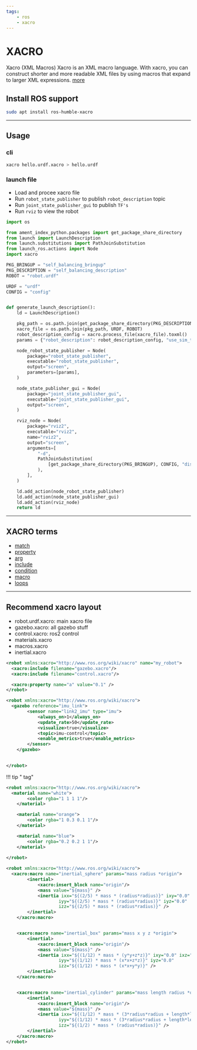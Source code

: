 ```yaml
---
tags:
    - ros
    - xacro
---
```


# XACRO

Xacro (XML Macros) Xacro is an XML macro language. With xacro, you can construct shorter and more readable XML files by using macros that expand to larger XML expressions.
[more](http://wiki.ros.org/xacro)


## Install ROS support

```bash 
sudo apt install ros-humble-xacro
```

---

## Usage
### cli

```bash
xacro hello.urdf.xacro > hello.urdf
```

### launch file
- Load and procee xacro file
- Run `robot_state_publisher` to publish `robot_description` topic
- Run `joint_state_publisher_gui` to publish `TF's`
- Run `rviz` to view the robot


```python title="load xacro and view in rviz"
import os

from ament_index_python.packages import get_package_share_directory
from launch import LaunchDescription
from launch.substitutions import PathJoinSubstitution
from launch_ros.actions import Node
import xacro

PKG_BRINGUP = "self_balancing_bringup"
PKG_DESCRIPTION = "self_balancing_description"
ROBOT = "robot.urdf"

URDF = "urdf"
CONFIG = "config"


def generate_launch_description():
    ld = LaunchDescription()

    pkg_path = os.path.join(get_package_share_directory(PKG_DESCRIPTION))
    xacro_file = os.path.join(pkg_path, URDF, ROBOT)
    robot_description_config = xacro.process_file(xacro_file).toxml()
    params = {"robot_description": robot_description_config, "use_sim_time": True}

    node_robot_state_publisher = Node(
        package="robot_state_publisher",
        executable="robot_state_publisher",
        output="screen",
        parameters=[params],
    )

    node_state_publisher_gui = Node(
        package="joint_state_publisher_gui",
        executable="joint_state_publisher_gui",
        output="screen",
    )

    rviz_node = Node(
        package="rviz2",
        executable="rviz2",
        name="rviz2",
        output="screen",
        arguments=[
            "-d",
            PathJoinSubstitution(
                [get_package_share_directory(PKG_BRINGUP), CONFIG, "display.rviz"]
            ),
        ],
    )

    ld.add_action(node_robot_state_publisher)
    ld.add_action(node_state_publisher_gui)
    ld.add_action(rviz_node)
    return ld

```

---

## XACRO terms

- [match]()
- [property]()
- [arg](xacro_arg_and_condition.md)
- [include]()
- [condition](xacro_arg_and_condition.md)
- [macro]()
- [loops]()


---

## Recommend xacro layout

- robot.urdf.xacro: main xacro file
- gazebo.xacro: all gazebo stuff
- control.xacro: ros2 control
- materials.xacro
- macros.xacro
- inertial.xacro


```xml title="robot.urdf.xacro"
<robot xmlns:xacro="http://www.ros.org/wiki/xacro" name="my_robot">
  <xacro:include filename="gazebo.xacro"/>
  <xacro:include filename="control.xacro"/>

  <xacro:property name="a" value="0.1" />
</robot>
```

```xml title="gazebo.xacro"
<robot xmlns:xacro="http://www.ros.org/wiki/xacro">
  <gazebo reference="imu_link">
        <sensor name="link2_imu" type="imu">
            <always_on>1</always_on>
            <update_rate>50</update_rate>
            <visualize>true</visualize>
            <topic>imu-control</topic>
            <enable_metrics>true</enable_metrics>
        </sensor>
    </gazebo>

  
</robot>
```

!!! tip "<gazebo> tag"
     

```xml title="materials.xacro"
<robot xmlns:xacro="http://www.ros.org/wiki/xacro">
  <material name="white">
        <color rgba="1 1 1 1"/>
    </material>

    <material name="orange">
        <color rgba="1 0.3 0.1 1"/>
    </material>

    <material name="blue">
        <color rgba="0.2 0.2 1 1"/>
    </material>
  
</robot>
```

```xml title="inertial.xacro"
<robot xmlns:xacro="http://www.ros.org/wiki/xacro">
  <xacro:macro name="inertial_sphere" params="mass radius *origin">
        <inertial>
            <xacro:insert_block name="origin"/>
            <mass value="${mass}" />
            <inertia ixx="${(2/5) * mass * (radius*radius)}" ixy="0.0" ixz="0.0"
                    iyy="${(2/5) * mass * (radius*radius)}" iyz="0.0"
                    izz="${(2/5) * mass * (radius*radius)}" />
        </inertial>
    </xacro:macro>  


    <xacro:macro name="inertial_box" params="mass x y z *origin">
        <inertial>
            <xacro:insert_block name="origin"/>
            <mass value="${mass}" />
            <inertia ixx="${(1/12) * mass * (y*y+z*z)}" ixy="0.0" ixz="0.0"
                    iyy="${(1/12) * mass * (x*x+z*z)}" iyz="0.0"
                    izz="${(1/12) * mass * (x*x+y*y)}" />
        </inertial>
    </xacro:macro>


    <xacro:macro name="inertial_cylinder" params="mass length radius *origin">
        <inertial>
            <xacro:insert_block name="origin"/>
            <mass value="${mass}" />
            <inertia ixx="${(1/12) * mass * (3*radius*radius + length*length)}" ixy="0.0" ixz="0.0"
                    iyy="${(1/12) * mass * (3*radius*radius + length*length)}" iyz="0.0"
                    izz="${(1/2) * mass * (radius*radius)}" />
        </inertial>
    </xacro:macro>
</robot>
```